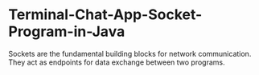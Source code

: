 # Terminal-Chat-App-Socket-Program-in-Java
Sockets are the fundamental building blocks for network communication. They act as endpoints for data exchange between two programs.
